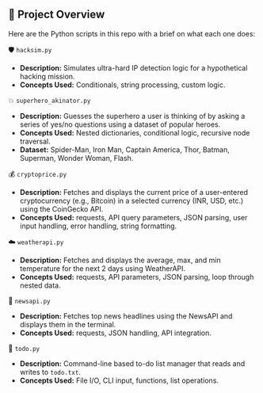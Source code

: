 
## 📁 Project Overview

Here are the Python scripts in this repo with a brief on what each one does:

🛡️ `hacksim.py`  
- **Description:** Simulates ultra-hard IP detection logic for a hypothetical hacking mission.  
- **Concepts Used:** Conditionals, string processing, custom logic.


💥 `superhero_akinator.py`  
- **Description:** Guesses the superhero a user is thinking of by asking a series of yes/no questions using a dataset of popular heroes.  
- **Concepts Used:** Nested dictionaries, conditional logic, recursive node traversal.  
- **Dataset:** Spider-Man, Iron Man, Captain America, Thor, Batman, Superman, Wonder Woman, Flash.  

💰 `cryptoprice.py`  
- **Description:** Fetches and displays the current price of a user-entered cryptocurrency (e.g., Bitcoin) in a selected currency (INR, USD, etc.) using the CoinGecko API.  
- **Concepts Used:** requests, API query parameters, JSON parsing, user input handling, error handling, string formatting.  

☁️ `weatherapi.py`  
- **Description:** Fetches and displays the average, max, and min temperature for the next 2 days using WeatherAPI.  
- **Concepts Used:** requests, API parameters, JSON parsing, loop through nested data.

📰 `newsapi.py`  
- **Description:** Fetches top news headlines using the NewsAPI and displays them in the terminal.  
- **Concepts Used:** requests, JSON handling, API integration. 
   

📄 `todo.py`  
- **Description:** Command-line based to-do list manager that reads and writes to `todo.txt`.  
- **Concepts Used:** File I/O, CLI input, functions, list operations.  

 

 






